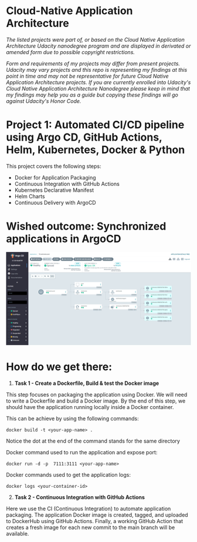 # Cloud-Native Application Architecture

*The listed projects were part of, or based on the Cloud Native Application Architecture Udacity nanodegree program and are displayed in derivated or amended form due to possible copyright restrictions.*

*Form and requirements of my projects may differ from present projects. Udacity may vary projects and this repo is representing my findings at this point in time and may not be representative for future Cloud Native Application Architecture projects. If you are currently enrolled into Udacity's Cloud Native Application Architecture Nanodegree please keep in mind that my findings may help you as a guide but copying these findings will go against Udacity's Honor Code.*

# Project 1: Automated CI/CD pipeline using Argo CD, GitHub Actions, Helm, Kubernetes, Docker & Python

This project covers the following steps:

- Docker for Application Packaging
- Continuous Integration with GitHub Actions
- Kubernetes Declarative Manifest
- Helm Charts
- Continuous Delivery with ArgoCD

# Wished outcome: Synchronized applications in ArgoCD

![alt text](https://github.com/mikethwolff/Cloud-Native-Application-Architecture/blob/main/project/screenshots/argocd-techtrends-prod.png)

# How do we get there:

1) **Task 1 - Create a Dockerfile, Build & test the Docker image**

This step focuses on packaging the application using Docker. We will need to write a Dockerfile and build a Docker image. By the end of this step, we should have the application running locally inside a Docker container.

This can be achieve by using the following commands:
```
docker build -t <your-app-name> .
```
Notice the dot at the end of the command stands for the same directory

Docker command used to run the application and expose port:
```
docker run -d -p  7111:3111 <your-app-name>
```
Docker commands used to get the application logs:
```
docker logs <your-container-id>
```

2) **Task 2 - Continuous Integration with GitHub Actions**

Here we use the CI (Continuous Integration) to automate application packaging. The application Docker image is created, tagged, and uploaded to DockerHub using GitHub Actions. Finally, a working GitHub Action that creates a fresh image for each new commit to the main branch will be available.







